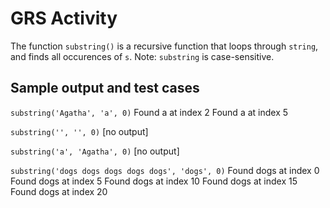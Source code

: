 # GRS Activity
The function `substring()` is a recursive function that loops through `string`, and finds all occurences of `s`. Note: `substring` is case-sensitive.

## Sample output and test cases

`substring('Agatha', 'a', 0)`
Found a at index 2
Found a at index 5

`substring('', '', 0)`
[no output]  

`substring('a', 'Agatha', 0)`
[no output]  

`substring('dogs dogs dogs dogs dogs', 'dogs', 0)`
Found dogs at index 0
Found dogs at index 5
Found dogs at index 10
Found dogs at index 15
Found dogs at index 20
